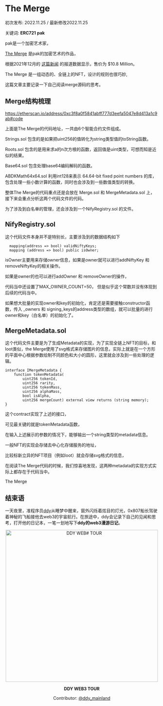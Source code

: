 # The Merge


初次发布: 2022.11.25 / 最新修改2022.11.25

关键词: **ERC721** **pak**

pak是一个加密艺术家，

[The Merge](https://www.niftygateway.com/collections/pakmerge) 是pak的加密艺术的作品，

根据2021年12月的 [这篇新闻](https://www.barrons.com/articles/paks-nft-artwork-the-merge-sells-for-91-8-million-01638918205) 的报道数据显示，售价为 $10.8 Million。

The Merge 是一组动态的、全链上的NFT，设计的规则也很巧妙, 

这篇文章主要记录一下自己阅读merge源码的思考。

## Merge结构梳理

https://etherscan.io/address/0xc3f8a0f5841abff777d3eefa5047e8d413a1c9ab#code

上面是The Merge的代码地址，一共由6个智能合约文件组成。

Strings.sol 包含的是如果把uint256的值转化为string类型值的toString函数。

Roots.sol 包含的是用来求a的n次方根的函数，返回值是uint类型，可想而知是近似的结果。

Base64.sol 包含处理base64编码解码的函数。

ABDKMath64x64.sol 利用int128来表示 64.64-bit fixed point numbers 的库，包含处理一些小数计算的函数，同时也会涉及到一些数值类型的转换。

整体The Merge的代码重点还是会放在 Merge.sol 和 MergeMetadata.sol 上，接下来会重点分析这两个代码文件的代码。

为了涉及到白名单的管理，还会涉及到一个NifyRegistry.sol 的文件。

## NifyRegistry.sol

这个代码文件本身并不是特别长，主要涉及到的数据结构如下

```solidity
  mapping(address => bool) validNiftyKeys;
  mapping (address => bool) public isOwner;
```

isOwner主要用来存储owner信息，如果是owner就可以进行addNiftyKey 和 removeNiftyKey的相关操作。

 如果是owner的也可以进行addOwner 和 removeOwner的操作，

代码当中还设置了MAX_OWNER_COUNT=50， 但是似乎这个常数并没有体现到后续的代码当中。

如果想大批量的实现owner和key的初始化，肯定还是需要接触constructor函数，传入 _owners 和 signing_keys的address类型的数组，就可以批量的进行owner和key（白名单）的初始化了。

## MergeMetadata.sol

这个代码文件主要是为了生成Metadata的实现，为了实现全链上NFT的目标，和loot类似，the Merge使用了svg格式来存储图片的信息，实际上就是在一个方形的平面中心根据参数绘制不同颜色和大小的圆形，这里就会涉及到一些处理的逻辑。

```solidity
interface IMergeMetadata {    
    function tokenMetadata(
        uint256 tokenId, 
        uint256 rarity, 
        uint256 tokenMass, 
        uint256 alphaMass, 
        bool isAlpha, 
        uint256 mergeCount) external view returns (string memory);
}
```

这个contract实现了上述的接口，

可见最关键的就是tokenMetadata函数， 

在输入上述展示的参数的情况下，能够输出一个string类型的metadata信息。

一般NFT的实现会存储去中心化存储服务的地址，

比较标新立异的NFT项目（例如loot）就会存储svg格式的信息，

在阅读The Merge代码的时候，我们惊喜地发现，这两种metadata的实现方式实际上都存在于代码当中。









The Merge



 



## 结束语

一天夜里，准程序员[ddy](https://twitter.com/ddy_mainland)从睡梦中醒来，窗外闪烁着炫目的灯光，0x807船长驾驶着神秘的飞船接他去web3的宇宙航行。在旅途中，ddy会记录下自己的见闻和思考，打开他的日记本，一笔一划地写下**ddy的web3漫游日记**。

<div align="center">
	<img width="500" src="https://user-images.githubusercontent.com/25214732/196032084-6c1d6531-2a80-4672-b620-04b9e4ae3baa.PNG" alt="DDY WEB# TOUR">
</div>
<p align="center">
	<b>DDY WEB3 TOUR</b>
</p>

<p align="center">
  Contributor: <a href="https://twitter.com/ddy_mainland">@ddy_mainland</a>
</p>


